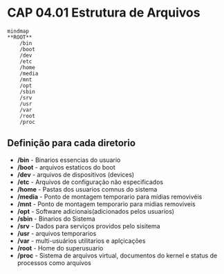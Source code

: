 # CAP 04.01 Estrutura de Arquivos

```mermaid
mindmap
**ROOT**
    /bin
    /boot
    /dev
    /etc
    /home 
    /media
    /mnt
    /opt
    /sbin
    /srv
    /usr
    /var
    /root
    /proc
```

## Definição para cada diretorio

* **/bin** - Binarios essencias do usuario
* **/boot** -  arquivos estaticos do boot
* **/dev** - arquivos de dispositivos (devices)
* **/etc** - Arquivos de configuração não especificados
* **/home** - Pastas dos usuarios comnus do sistema
* **/media** - Ponto de montagem temporario para mídias removivéis
* **/mnt** - Ponto de montagem temporario para midias removiveis
* **/opt** - Software adicionais(adicionados pelos usuarios)
* **/sbin** - Binarios do Sistema
* **/srv** - Dados para serviços providos pelo sisitema
* **/usr** - arquivos temporarios
* **/var** - multi-usuários utilitarios e aplçicações
* **/root** - Home do superusuario
* **/proc** - Sistema de arquivos virtual, documentos do kernel e status de processos como arquivos
